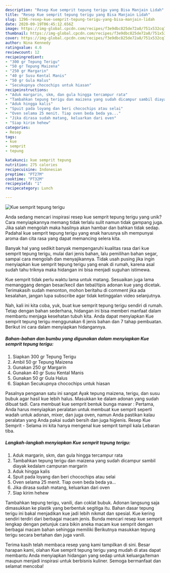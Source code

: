 ```yaml
---
description: "Resep Kue semprit tepung terigu yang Bisa Manjain Lidah"
title: "Resep Kue semprit tepung terigu yang Bisa Manjain Lidah"
slug: 1296-resep-kue-semprit-tepung-terigu-yang-bisa-manjain-lidah
date: 2020-09-19T06:45:12.656Z
image: https://img-global.cpcdn.com/recipes/f3e9dbc825de72a8/751x532cq70/kue-semprit-tepung-terigu-foto-resep-utama.jpg
thumbnail: https://img-global.cpcdn.com/recipes/f3e9dbc825de72a8/751x532cq70/kue-semprit-tepung-terigu-foto-resep-utama.jpg
cover: https://img-global.cpcdn.com/recipes/f3e9dbc825de72a8/751x532cq70/kue-semprit-tepung-terigu-foto-resep-utama.jpg
author: Nina Kennedy
ratingvalue: 4.6
reviewcount: 12
recipeingredient:
- "300 gr Tepung Terigu"
- "50 gr Tepung Maizena"
- "250 gr Margarin"
- "40 gr Susu Kental Manis"
- "50 gr Gula Halus"
- "Secukupnya chocochips untuk hiasan"
recipeinstructions:
- "Aduk margarin, skm, dan gula hingga tercampur rata"
- "Tambahkan tepung terigu dan maizena yang sudah dicampur sambil diayak kedalam campuran margarin"
- "Aduk hingga kalis"
- "Spuit pada loyang dan beri chocochips atau selai"
- "Oven selama 25 menit. Tiap oven beda beda ya..."
- "Jika dirasa sudah matang, keluarkan dari oven"
- "Siap kirim hehew"
categories:
- Resep
tags:
- kue
- semprit
- tepung

katakunci: kue semprit tepung 
nutrition: 275 calories
recipecuisine: Indonesian
preptime: "PT27M"
cooktime: "PT32M"
recipeyield: "1"
recipecategory: Lunch

---
```



![Kue semprit tepung terigu](https://img-global.cpcdn.com/recipes/f3e9dbc825de72a8/751x532cq70/kue-semprit-tepung-terigu-foto-resep-utama.jpg)

Anda sedang mencari inspirasi resep kue semprit tepung terigu yang unik? Cara menyiapkannya memang tidak terlalu sulit namun tidak gampang juga. Jika salah mengolah maka hasilnya akan hambar dan bahkan tidak sedap. Padahal kue semprit tepung terigu yang enak harusnya sih mempunyai aroma dan cita rasa yang dapat memancing selera kita.

Banyak hal yang sedikit banyak mempengaruhi kualitas rasa dari kue semprit tepung terigu, mulai dari jenis bahan, lalu pemilihan bahan segar, sampai cara mengolah dan menyajikannya. Tidak usah pusing jika ingin menyiapkan kue semprit tepung terigu yang enak di rumah, karena asal sudah tahu triknya maka hidangan ini bisa menjadi suguhan istimewa.

Kue semprit tidak perlu waktu lama untuk matang. Sesuaikan juga lama memanggang dengan besar/kecil dan tebal/tipis adonan kue yang dicetak. Terimakasih sudah menonton, mohon beritahu di comment jika ada kesalahan, jangan lupa subscribe agar tidak ketinggalan video selanjutnya.


Nah, kali ini kita coba, yuk, buat kue semprit tepung terigu sendiri di rumah. Tetap dengan bahan sederhana, hidangan ini bisa memberi manfaat dalam membantu menjaga kesehatan tubuh kita. Anda dapat menyiapkan Kue semprit tepung terigu menggunakan 6 jenis bahan dan 7 tahap pembuatan. Berikut ini cara dalam menyiapkan hidangannya.

<!--inarticleads1-->

##### Bahan-bahan dan bumbu yang digunakan dalam menyiapkan Kue semprit tepung terigu:

1. Siapkan 300 gr Tepung Terigu
1. Ambil 50 gr Tepung Maizena
1. Gunakan 250 gr Margarin
1. Gunakan 40 gr Susu Kental Manis
1. Gunakan 50 gr Gula Halus
1. Siapkan Secukupnya chocochips untuk hiasan


Pasalnya penganan satu ini sangat Ayak tepung maizena, terigu, dan susu bubuk agar hasil kue lebih halus. Masukkan ke dalam adonan yang sudah dibuat tadi. Cara membuat kue semprit bentuk bunga mawar : Pertama, Anda harus menyiapkan peralatan untuk membuat kue semprit seperti wadah untuk adonan, mixer, dan juga oven, namun Anda pastikan kalau peralatan yang Anda pakai sudah bersih dan juga higienis. Resep Kue Semprit - Selama ini kita hanya mengenal kue semprit tampil kala Lebaran tiba. 

<!--inarticleads2-->

##### Langkah-langkah menyiapkan Kue semprit tepung terigu:

1. Aduk margarin, skm, dan gula hingga tercampur rata
1. Tambahkan tepung terigu dan maizena yang sudah dicampur sambil diayak kedalam campuran margarin
1. Aduk hingga kalis
1. Spuit pada loyang dan beri chocochips atau selai
1. Oven selama 25 menit. Tiap oven beda beda ya...
1. Jika dirasa sudah matang, keluarkan dari oven
1. Siap kirim hehew


Tambahkan tepung terigu, vanili, dan coklat bubuk. Adonan langsung saja dimasukkan ke plastik yang berbentuk segitiga itu. Bahan dasar tepung terigu ini bakal menjadikan kue jadi lebih nikmat dan spesial. Kue kering sendiri terdiri dari berbagai macam jenis. Bunda mencari resep kue semprit lengkap dengan petunjuk cara bikin aneka macam kue semprit dengan berbagai macam bahan sehingga memiliki Berikutnya masukkan tepung terigu secara bertahan dan juga vanili. 

Terima kasih telah membaca resep yang kami tampilkan di sini. Besar harapan kami, olahan Kue semprit tepung terigu yang mudah di atas dapat membantu Anda menyiapkan hidangan yang sedap untuk keluarga/teman maupun menjadi inspirasi untuk berbisnis kuliner. Semoga bermanfaat dan selamat mencoba!
